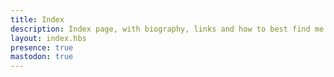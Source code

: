 ```yaml
---
title: Index
description: Index page, with biography, links and how to best find me.
layout: index.hbs
presence: true
mastodon: true
---
```



